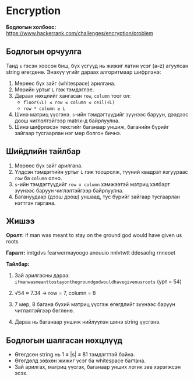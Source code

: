 # Encryption

**Бодлогын холбоос:**  
https://www.hackerrank.com/challenges/encryption/problem

## Бодлогын орчуулга

Танд `s` гэсэн хоосон биш, бүх үсгүүд нь жижиг латин үсэг (a–z) агуулсан string өгөгдөнө. Энэхүү үгийг дараах алгоритмаар шифрлэнэ:

1. Мөрөөс бүх зайг (whitespace) арилгана.
2. Мөрийн уртыг `L` гэж тэмдэглэе.
3. Дараах нөхцлийг хангасан `row`, `column` тоог ол:
   - `floor(√L) ≤ row ≤ column ≤ ceil(√L)`
   - `row * column ≥ L`
4. Шинэ матриц үүсгэнэ. `s`-ийн тэмдэгтүүдийг зүүнээс баруун, дээдээс доош чиглэлтэйгээр matrix-д байрлуулна.
5. Шинэ шифрлэсэн текстийг баганаар уншиж, баганийн бүрийг зайгаар тусгаарлан нэг мөр болгон бичнэ.

## Шийдлийн тайлбар

1. Мөрөөс бүх зайг арилгана.
2. Үлдсэн тэмдэгтийн уртыг `L` гэж тооцоолж, түүний квадрат язгуураас `row` ба `column` олно.
3. `s`-ийн тэмдэгтүүдийг `row x column` хэмжээтэй матриц хэлбэрт зүүнээс баруун чиглэлтэйгээр байрлуулна.
4. Багануудаар (дээш доош) уншаад, тус бүрийг зайгаар тусгаарлан нэгтгэн гаргана.

## Жишээ

**Оролт:**
if man was meant to stay on the ground god would have given us roots

**Гаралт:**
imtgdvs fearwermayoogo anouuio nnlvtwtt ddesaohg rnneoet

**Тайлбар:**

1. Зай арилгасны дараа:  
   `ifmanwasmeanttostayonthegroundgodwouldhavegivenusroots` (урт = 54)

2. √54 ≈ 7.34 → row = 7, column = 8

3. 7 мөр, 8 багана бүхий матриц үүсгэж өгөгдлийг зүүнээс баруун чиглэлтэйгээр бөглөнө.

4. Дараа нь баганаар уншиж нийлүүлэн шинэ string үүсгэнэ.

## Бодлогын шалгасан нөхцлүүд

- Өгөгдсөн string нь 1 ≤ |s| ≤ 81 тэмдэгттэй байна.
- Өгөгдөлд зөвхөн жижиг үсэг ба whitespace багтана.
- Зай арилгах, матриц үүсгэх, баганаар унших логик зөв хэрэгжсэн эсэх.
